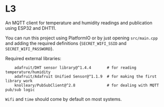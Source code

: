 # L3

An MQTT client for temperature and humidity readings and publication using ESP32 and DHT11.

You can run this project using PlatformIO or by just opening `src/main.cpp` and adding the required definitions {`SECRET_WIFI_SSID` and `SECRET_WIFI_PASSWORD`}.

Required external libraries:
```
	adafruit/DHT sensor library@^1.4.4       # for reading temperature/humidity
	adafruit/Adafruit Unified Sensor@^1.1.9  # for making the first library work
	knolleary/PubSubClient@^2.8              # for dealing with MQTT pub/sub logic
```
`Wifi` and `time` should come by default on most systems.
